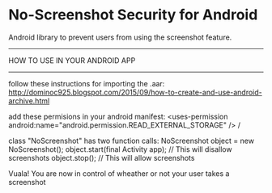 # No-Screenshot Security for Android
Android library to prevent users from using the screenshot feature.

___________________________________________________________________________________
HOW TO USE IN YOUR ANDROID APP
___________________________________________________________________________________

follow these instructions for importing the .aar:
http://dominoc925.blogspot.com/2015/09/how-to-create-and-use-android-archive.html 

add these permisions in your android manifest:
  \<uses-permission android:name="android.permission.READ_EXTERNAL_STORAGE" />
  /<uses-permission android:name="android.permission.WRITE_EXTERNAL_STORAGE" />

class "NoScreenshot" has two function calls:
  NoScreenshot object = new NoScreenshot();
  object.start(final Activity app); // This will disallow screenshots
  object.stop(); // This will allow screenshots
 
 Vuala! You are now in control of wheather or not your user takes a screenshot
